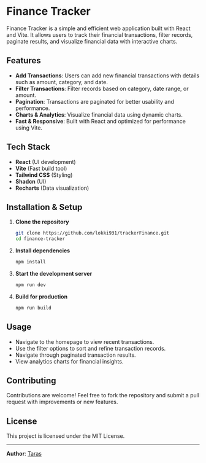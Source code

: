 # Finance Tracker

Finance Tracker is a simple and efficient web application built with React and Vite. It allows users to track their financial transactions, filter records, paginate results, and visualize financial data with interactive charts.

## Features

- **Add Transactions**: Users can add new financial transactions with details such as amount, category, and date.
- **Filter Transactions**: Filter records based on category, date range, or amount.
- **Pagination**: Transactions are paginated for better usability and performance.
- **Charts & Analytics**: Visualize financial data using dynamic charts.
- **Fast & Responsive**: Built with React and optimized for performance using Vite.

## Tech Stack

- **React** (UI development)
- **Vite** (Fast build tool)
- **Tailwind CSS** (Styling)
- **Shadcn** (UI)
- **Recharts** (Data visualization)

## Installation & Setup

1. **Clone the repository**
   ```sh
   git clone https://github.com/lokki931/trackerFinance.git
   cd finance-tracker
   ```

2. **Install dependencies**
   ```sh
   npm install
   ```

3. **Start the development server**
   ```sh
   npm run dev
   ```

4. **Build for production**
   ```sh
   npm run build
   ```

## Usage

- Navigate to the homepage to view recent transactions.
- Use the filter options to sort and refine transaction records.
- Navigate through paginated transaction results.
- View analytics charts for financial insights.

## Contributing

Contributions are welcome! Feel free to fork the repository and submit a pull request with improvements or new features.

## License

This project is licensed under the MIT License.

---

**Author**: [Taras]([https://github.com/your-username](https://github.com/lokki931/trackerFinance/))

